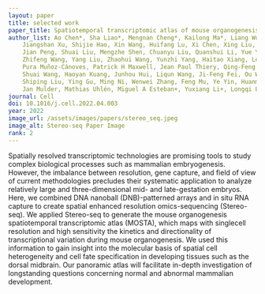 ```yaml
---
layout: paper
title: selected work
paper_title: Spatiotemporal transcriptomic atlas of mouse organogenesis using DNA nanoball-patterned arrays published in Cell and selected as cover story
author_list: Ao Chen*, Sha Liao*, Mengnan Cheng*, Kailong Ma*, Liang Wu*, Yiwei Lai*, Xiaojie Qiu*, Jin Yang, 
    Jiangshan Xu, Shijie Hao, Xin Wang, Huifang Lu, Xi Chen, Xing Liu, Xin Huang, Zhao Li, Yan Hong, Yujia Jiang, 
    Jian Peng, Shuai Liu, Mengzhe Shen, Chuanyu Liu, Quanshui Li, Yue Yuan, Xiaoyu Wei, Huiwen Zheng, Weimin Feng, 
    Zhifeng Wang, Yang Liu, Zhaohui Wang, Yunzhi Yang, Haitao Xiang, Lei Han, Baoming Qin, Pengcheng Guo, Guangyao Lai, 
    Pura Muñoz-Cánoves, Patrick H Maxwell, Jean Paul Thiery, Qing-Feng Wu, Fuxiang Zhao, Bichao Chen, Mei Li, Xi Dai, 
    Shuai Wang, Haoyan Kuang, Junhou Hui, Liqun Wang, Ji-Feng Fei, Ou Wang, Xiaofeng Wei, Haorong Lu, Bo Wang, 
    Shiping Liu, Ying Gu, Ming Ni, Wenwei Zhang, Feng Mu, Ye Yin, Huanming Yang, Michael Lisby, Richard J Cornall, 
    Jan Mulder, Mathias Uhlén, Miguel A Esteban+, Yuxiang Li+, Longqi Liu+, Xun Xu+, Jian Wang+.
journal: Cell
doi: 10.1016/j.cell.2022.04.003
year: 2022
image_url: /assets/images/papers/stereo_seq.jpeg
image_alt: Stereo-seq Paper Image
rank: 2
---
```


Spatially resolved transcriptomic technologies are promising tools to study complex biological processes such
as mammalian embryogenesis. However, the imbalance between resolution, gene capture, and field of view of
current methodologies precludes their systematic application to analyze relatively large and three-dimensional
mid- and late-gestation embryos. Here, we combined DNA nanoball (DNB)-patterned arrays and in situ RNA
capture to create spatial enhanced resolution omics-sequencing (Stereo-seq). We applied Stereo-seq to
generate the mouse organogenesis spatiotemporal transcriptomic atlas (MOSTA), which maps with singlecell resolution 
and high sensitivity the kinetics and directionality of transcriptional variation during mouse
organogenesis. We used this information to gain insight into the molecular basis of spatial cell heterogeneity
and cell fate specification in developing tissues such as the dorsal midbrain. Our panoramic atlas will facilitate
in-depth investigation of longstanding questions concerning normal and abnormal mammalian development.